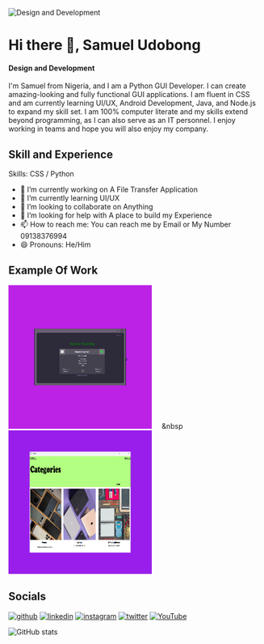 ![Design and Development](https://media.licdn.com/dms/image/v2/D5616AQFHtKAK5QXmEw/profile-displaybackgroundimage-shrink_350_1400/profile-displaybackgroundimage-shrink_350_1400/0/1726206417751?e=1731542400&v=beta&t=ud-T59SO3iCZwt1ovTPE8XEY12XaWLcNbrdYbkR_1Bc)

# Hi there 👋, Samuel Udobong
#### Design and Development
I'm Samuel from Nigeria, and I am a Python GUI Developer. I can create amazing-looking and fully functional GUI applications. I am fluent in CSS and am currently learning UI/UX, Android Development, Java, and Node.js to expand my skill set. I am 100% computer literate and my skills extend beyond programming, as I can also serve as an IT personnel. I enjoy working in teams and hope you will also enjoy my company.

## Skill and Experience
Skills: CSS / Python

- 🔭 I’m currently working on A File Transfer Application 
- 🌱 I’m currently learning UI/UX 
- 👯 I’m looking to collaborate on Anything 
- 🤔 I’m looking for help with A place to build my Experience 
- 📫 How to reach me: You can reach me by Email or My Number 09138376994 
- 😄 Pronouns: He/Him

## Example Of Work

<img src="https://github.com/samueludobong/samueludobong/blob/main/3dgifmaker39924.gif" width="284" />&nbsp;&nbsp;&nbsp;&nbsp;&nbsp;&nbsp<img src="https://github.com/samueludobong/samueludobong/blob/main/3dgifmaker03981.gif" width="284" />


## Socials

[<img src='https://cdn.jsdelivr.net/npm/simple-icons@3.0.1/icons/github.svg' alt='github' height='40' color='white'>](https://github.com/samueludobong)  [<img src='https://cdn.jsdelivr.net/npm/simple-icons@3.0.1/icons/linkedin.svg' alt='linkedin' height='40'>](https://www.linkedin.com/in/samuel-udobong/)  [<img src='https://cdn.jsdelivr.net/npm/simple-icons@3.0.1/icons/instagram.svg' alt='instagram' height='40'>](https://www.instagram.com/northfrommars/)  [<img src='https://cdn.jsdelivr.net/npm/simple-icons@3.0.1/icons/twitter.svg' alt='twitter' height='40'>](https://twitter.com/northfrommars)  [<img src='https://cdn.jsdelivr.net/npm/simple-icons@3.0.1/icons/youtube.svg' alt='YouTube' height='40'>](https://www.youtube.com/@northfrommars)  

![GitHub stats](https://github-readme-stats.vercel.app/api?username=samueludobong&show_icons=true)  

